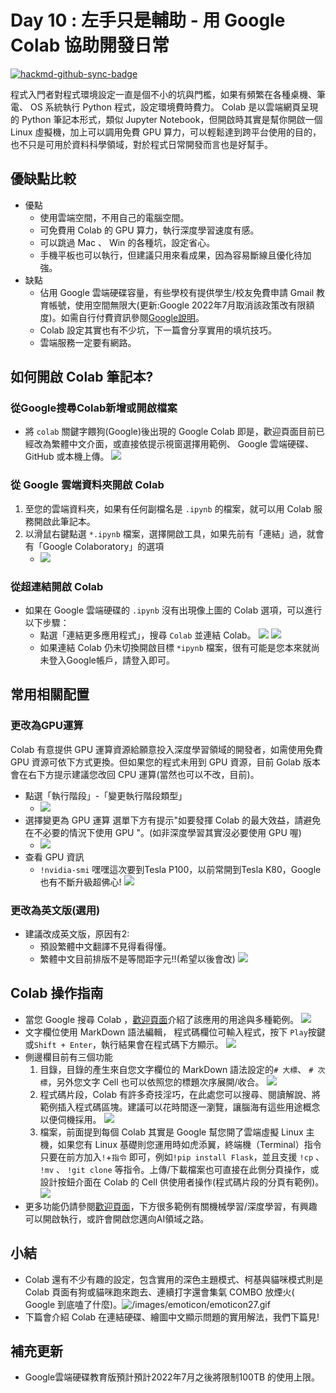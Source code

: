 # Day 10 : 左手只是輔助 - 用 Google Colab 協助開發日常

[![hackmd-github-sync-badge](https://hackmd.io/plNUFNx8QCC3osqU7rOs8g/badge)](https://hackmd.io/plNUFNx8QCC3osqU7rOs8g)


程式入門者對程式環境設定一直是個不小的坑與門檻，如果有頻繁在各種桌機、筆電、 OS 系統執行 Python 程式，設定環境費時費力。 Colab 是以雲端網頁呈現的 Python 筆記本形式，類似 Jupyter Notebook，但開啟時其實是幫你開啟一個 Linux 虛擬機，加上可以調用免費 GPU 算力，可以輕鬆達到跨平台使用的目的，也不只是可用於資料科學領域，對於程式日常開發而言也是好幫手。

## 優缺點比較

- 優點
    - 使用雲端空間，不用自己的電腦空間。
    - 可免費用 Colab 的 GPU 算力，執行深度學習速度有感。
    - 可以跳過 Mac 、 Win 的各種坑，設定省心。
    - 手機平板也可以執行，但建議只用來看成果，因為容易斷線且優化待加強。
- 缺點
    - 佔用 Google 雲端硬碟容量，有些學校有提供學生/校友免費申請 Gmail 教育帳號，使用空間無限大(更新:Google 2022年7月取消該政策改有限額度)。如需自行付費資訊參閱[Google說明](https://one.google.com/about)。
    - Colab 設定其實也有不少坑，下一篇會分享實用的填坑技巧。
    - 雲端服務一定要有網路。


## 如何開啟 Colab 筆記本?

### 從Google搜尋Colab新增或開啟檔案
- 將 `colab` 關鍵字餵狗(Google)後出現的 Google Colab 即是，歡迎頁面目前已經改為繁體中文介面，或直接依提示視窗選擇用範例、 Google 雲端硬碟、 GitHub 或本機上傳。
![](https://i.imgur.com/IkX1tK7.png)


### 從 Google 雲端資料夾開啟 Colab

1. 至您的雲端資料夾，如果有任何副檔名是 `.ipynb` 的檔案，就可以用 Colab 服務開啟此筆記本。
1. 以滑鼠右鍵點選 `*.ipynb` 檔案，選擇開啟工具，如果先前有「連結」過，就會有「Google Colaboratory」的選項
    - ![](https://i.imgur.com/AfAsIwl.png)



### 從超連結開啟 Colab

- 如果在 Google 雲端硬碟的 `.ipynb` 沒有出現像上圖的 Colab 選項，可以進行以下步驟：
    - 點選「連結更多應用程式」，搜尋 `Colab` 並連結 Colab。
      ![](https://i.imgur.com/Yw96xLN.png)
      ![](https://i.imgur.com/Cn90jT6.png)
    - 如果連結 Colab 仍未切換開啟目標 `*ipynb` 檔案，很有可能是您本來就尚未登入Google帳戶，請登入即可。
    

## 常用相關配置

### 更改為GPU運算
Colab 有意提供 GPU 運算資源給願意投入深度學習領域的開發者，如需使用免費 GPU 資源可依下方式更換。但如果您的程式未用到 GPU 資源，目前 Golab 版本會在右下方提示建議您改回 CPU 運算(當然也可以不改，目前)。
- 點選「執行階段」-「變更執行階段類型」 
    - ![](https://i.imgur.com/Fasesyk.png)
- 選擇變更為 GPU 運算
  選單下方有提示"如要發揮 Colab 的最大效益，請避免在不必要的情況下使用 GPU "。(如非深度學習其實沒必要使用 GPU 喔)
    - ![](https://i.imgur.com/AK92WM1.png)
- 查看 GPU 資訊
    - `!nvidia-smi`
      嘿嘿這次要到Tesla P100，以前常開到Tesla K80，Google也有不斷升級超佛心!
      ![](https://i.imgur.com/twdGwyc.png)
      
### 更改為英文版(選用)
-  建議改成英文版，原因有2:
    - 預設繁體中文翻譯不見得看得懂。
    - 繁體中文目前排版不是等間距字元!!(希望以後會改)
      ![](https://i.imgur.com/P7004qM.png)

## Colab 操作指南

- 當您 Google 搜尋 Colab ，[歡迎頁面]( https://colab.research.google.com/notebooks/intro.ipynb)介紹了該應用的用途與多種範例。
  ![](https://i.imgur.com/FIvE7I3.png)
- 文字欄位使用 MarkDown 語法編輯， 程式碼欄位可輸入程式，按下 `Play`按鍵或`Shift + Enter`，執行結果會在程式碼下方顯示。
  ![](https://i.imgur.com/yQ9hMa2.png)
- 側邊欄目前有三個功能
    1. 目錄，目錄的產生來自您文字欄位的 MarkDown 語法設定的`# 大標`、 `# 次標`，另外您文字 Cell 也可以依照您的標題次序展開/收合。
      ![](https://i.imgur.com/TWPjhZQ.png)
    2. 程式碼片段，Colab 有許多奇技淫巧，在此處您可以搜尋、閱讀解說、將範例插入程式碼區塊。建議可以花時間逐一瀏覽，讓腦海有這些用途概念以便伺機採用。
      ![](https://i.imgur.com/mwYRJIs.png)
    3. 檔案，前面提到每個 Colab 其實是 Google 幫您開了雲端虛擬 Linux 主機，如果您有 Linux 基礎則您運用時如虎添翼，終端機（Terminal）指令只要在前方加入`!`+`指令` 即可，例如`!pip install Flask`，並且支援 `!cp` 、 `!mv` 、 `!git clone` 等指令。上傳/下載檔案也可直接在此側分頁操作，或設計按鈕介面在 Colab 的 Cell 供使用者操作(程式碼片段的分頁有範例)。
      ![](https://i.imgur.com/mwrCOAr.png)
- 更多功能仍請參閱[歡迎頁面]( https://colab.research.google.com/notebooks/intro.ipynb)，下方很多範例有關機械學習/深度學習，有興趣可以開啟執行，或許會開啟您邁向AI領域之路。

## 小結
- Colab 還有不少有趣的設定，包含實用的深色主題模式、柯基與貓咪模式則是 Colab 頁面有狗或貓咪跑來跑去、連續打字還會集氣 COMBO 放煙火( Google 到底嗑了什麼)。![/images/emoticon/emoticon27.gif](/images/emoticon/emoticon27.gif)
- 下篇會介紹 Colab 在連結硬碟、繪圖中文顯示問題的實用解法，我們下篇見!

## 補充更新
- Google雲端硬碟教育版預計預計2022年7月之後將限制100TB 的使用上限。